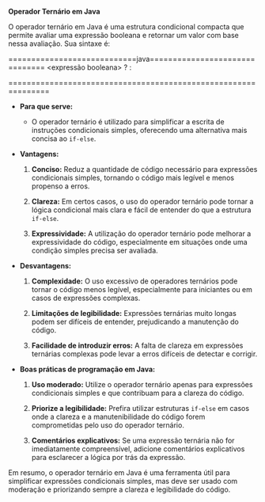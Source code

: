 **Operador Ternário em Java**

O operador ternário em Java é uma estrutura condicional compacta que permite avaliar uma expressão booleana e retornar um valor com base nessa avaliação. Sua sintaxe é:

============================java===============================
<expressão booleana> ? <valor se verdadeiro> : <valor se falso>

===============================================================

- **Para que serve:**

  - O operador ternário é utilizado para simplificar a escrita de instruções condicionais simples, oferecendo uma alternativa mais concisa ao `if-else`.

- **Vantagens:**

  1. **Conciso:** Reduz a quantidade de código necessário para expressões condicionais simples, tornando o código mais legível e menos propenso a erros.

  2. **Clareza:** Em certos casos, o uso do operador ternário pode tornar a lógica condicional mais clara e fácil de entender do que a estrutura `if-else`.
  
  3. **Expressividade:** A utilização do operador ternário pode melhorar a expressividade do código, especialmente em situações onde uma condição simples precisa ser avaliada.

- **Desvantagens:**

  1. **Complexidade:** O uso excessivo de operadores ternários pode tornar o código menos legível, especialmente para iniciantes ou em casos de expressões complexas.

  2. **Limitações de legibilidade:** Expressões ternárias muito longas podem ser difíceis de entender, prejudicando a manutenção do código.

  3. **Facilidade de introduzir erros:** A falta de clareza em expressões ternárias complexas pode levar a erros difíceis de detectar e corrigir.

- **Boas práticas de programação em Java:**

  1. **Uso moderado:** Utilize o operador ternário apenas para expressões condicionais simples e que contribuam para a clareza do código.

  2. **Priorize a legibilidade:** Prefira utilizar estruturas `if-else` em casos onde a clareza e a manutenibilidade do código forem comprometidas pelo uso do operador ternário.

  3. **Comentários explicativos:** Se uma expressão ternária não for imediatamente compreensível, adicione comentários explicativos para esclarecer a lógica por trás da expressão.

Em resumo, o operador ternário em Java é uma ferramenta útil para simplificar expressões condicionais simples, mas deve ser usado com moderação e priorizando sempre a clareza e legibilidade do código.